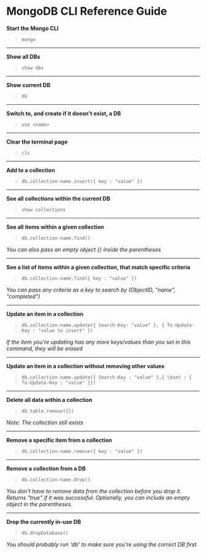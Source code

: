 # MongoDB CLI Reference Guide

**Start the Mongo CLI**

> `mongo`

---

**Show all DBs**

> `show dbs`

---

**Show current DB**

> `db`

---

**Switch to, and create if it doesn't exist, a DB**

> `use <name>`

---

**Clear the terminal page**

> `cls`

---

**Add to a collection**

> `db.collection-name.insert({ key : "value" })`

---

**See all collections within the current DB**

> `show collections`

---

**See all items within a given collection**

> `db.collection-name.find()`

_You can also pass an empty object {} inside the parentheses_

---

**See a list of items within a given collection, that match specific criteria**

> `db.collection-name.find({ key : "value" })`

_You can pass any criteria as a key to search by (ObjectID, "name", "completed")_

---

**Update an item in a collection**

> `db.collection-name.update({ Search-Key: "value" }, { To-Update-Key : "value to insert" })`

_If the item you're updating has any more keys/values than you set in this command, they will be erased_

---

**Update an item in a collection without removing other values**

> `db.collection-name.update({ Search-Key : "value" },{ \$set : { To-Update-Key : "value" }})`

---

**Delete all data within a collection**

> `db.table.remove({})`

_Note: The collection still exists_

---

**Remove a specific item from a collection**

> `db.collection-name.remove({ key : "value" })`

---

**Remove a collection from a DB**

> `db.collection-name.drop()`

_You don't have to remove data from the collection before you drop it. Returns "true" if it was successful. Optionally, you can include an empty object in the parentheses._

---

**Drop the currently in-use DB**

> `db.dropDatabase()`

_You should probably run 'db' to make sure you're using the correct DB first_
